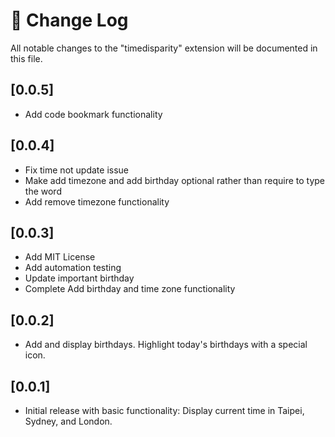 # 📓 Change Log

All notable changes to the "timedisparity" extension will be documented in this file.

## [0.0.5]
- Add code bookmark functionality

## [0.0.4]
- Fix time not update issue
- Make add timezone and add birthday optional rather than require to type the word
- Add remove timezone functionality

## [0.0.3]
- Add MIT License
- Add automation testing
- Update important birthday
- Complete Add birthday and time zone functionality

## [0.0.2]
- Add and display birthdays. Highlight today's birthdays with a special icon.

## [0.0.1]
- Initial release with basic functionality:
Display current time in Taipei, Sydney, and London.